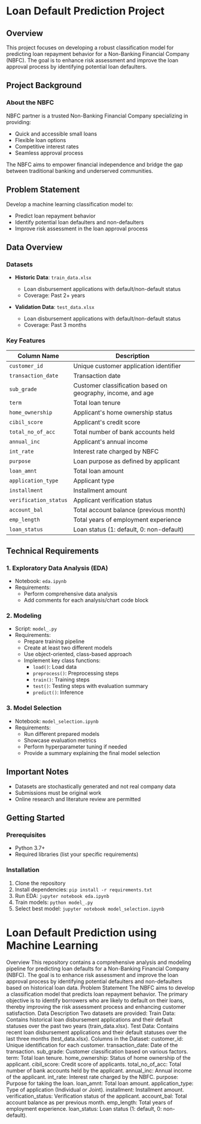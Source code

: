 
# Loan Default Prediction Project

## Overview

This project focuses on developing a robust classification model for predicting loan repayment behavior for a Non-Banking Financial Company (NBFC). The goal is to enhance risk assessment and improve the loan approval process by identifying potential loan defaulters.

## Project Background

### About the NBFC
NBFC partner is a trusted Non-Banking Financial Company specializing in providing:
- Quick and accessible small loans
- Flexible loan options
- Competitive interest rates
- Seamless approval process

The NBFC aims to empower financial independence and bridge the gap between traditional banking and underserved communities.

## Problem Statement

Develop a machine learning classification model to:
- Predict loan repayment behavior
- Identify potential loan defaulters and non-defaulters
- Improve risk assessment in the loan approval process

## Data Overview

### Datasets
- **Historic Data**: `train_data.xlsx`
  - Loan disbursement applications with default/non-default status
  - Coverage: Past 2+ years

- **Validation Data**: `test_data.xlsx`
  - Loan disbursement applications with default/non-default status
  - Coverage: Past 3 months

### Key Features
| Column Name | Description |
|------------|-------------|
| `customer_id` | Unique customer application identifier |
| `transaction_date` | Transaction date |
| `sub_grade` | Customer classification based on geography, income, and age |
| `term` | Total loan tenure |
| `home_ownership` | Applicant's home ownership status |
| `cibil_score` | Applicant's credit score |
| `total_no_of_acc` | Total number of bank accounts held |
| `annual_inc` | Applicant's annual income |
| `int_rate` | Interest rate charged by NBFC |
| `purpose` | Loan purpose as defined by applicant |
| `loan_amnt` | Total loan amount |
| `application_type` | Applicant type |
| `installment` | Installment amount |
| `verification_status` | Applicant verification status |
| `account_bal` | Total account balance (previous month) |
| `emp_length` | Total years of employment experience |
| `loan_status` | Loan status (1: default, 0: non-default) |

## Technical Requirements

### 1. Exploratory Data Analysis (EDA)
- Notebook: `eda.ipynb`
- Requirements:
  - Perform comprehensive data analysis
  - Add comments for each analysis/chart code block

### 2. Modeling
- Script: `model_.py`
- Requirements:
  - Prepare training pipeline
  - Create at least two different models
  - Use object-oriented, class-based approach
  - Implement key class functions:
    - `load()`: Load data
    - `preprocess()`: Preprocessing steps
    - `train()`: Training steps
    - `test()`: Testing steps with evaluation summary
    - `predict()`: Inference

### 3. Model Selection
- Notebook: `model_selection.ipynb`
- Requirements:
  - Run different prepared models
  - Showcase evaluation metrics
  - Perform hyperparameter tuning if needed
  - Provide a summary explaining the final model selection

## Important Notes
- Datasets are stochastically generated and not real company data
- Submissions must be original work
- Online research and literature review are permitted

## Getting Started

### Prerequisites
- Python 3.7+
- Required libraries (list your specific requirements)

### Installation
1. Clone the repository
2. Install dependencies: `pip install -r requirements.txt`
3. Run EDA: `jupyter notebook eda.ipynb`
4. Train models: `python model_.py`
5. Select best model: `jupyter notebook model_selection.ipynb`

# Loan Default Prediction using Machine Learning
Overview
This repository contains a comprehensive analysis and modeling pipeline for predicting loan defaults for a Non-Banking Financial Company (NBFC). The goal is to enhance risk assessment and improve the loan approval process by identifying potential defaulters and non-defaulters based on historical loan data.
Problem Statement
The NBFC aims to develop a classification model that predicts loan repayment behavior. The primary objective is to identify borrowers who are likely to default on their loans, thereby improving the risk assessment process and enhancing customer satisfaction.
Data Description
Two datasets are provided:
Train Data: Contains historical loan disbursement applications and their default statuses over the past two years (train_data.xlsx).
Test Data: Contains recent loan disbursement applications and their default statuses over the last three months (test_data.xlsx).
Columns in the Dataset:
customer_id: Unique identification for each customer.
transaction_date: Date of the transaction.
sub_grade: Customer classification based on various factors.
term: Total loan tenure.
home_ownership: Status of home ownership of the applicant.
cibil_score: Credit score of applicants.
total_no_of_acc: Total number of bank accounts held by the applicant.
annual_inc: Annual income of the applicant.
int_rate: Interest rate charged by the NBFC.
purpose: Purpose for taking the loan.
loan_amnt: Total loan amount.
application_type: Type of application (Individual or Joint).
installment: Installment amount.
verification_status: Verification status of the applicant.
account_bal: Total account balance as per previous month.
emp_length: Total years of employment experience.
loan_status: Loan status (1: default, 0: non-default).

